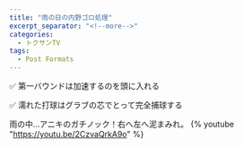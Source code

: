 ```yaml
---
title: "雨の日の内野ゴロ処理"
excerpt_separator: "<!--more-->"
categories:
  - トクサンTV
tags:
  - Post Formats
---
```



✅ 第一バウンドは加速するのを頭に入れる

✅ 濡れた打球はグラブの芯でとって完全捕球する

雨の中…アニキのガチノック！右へ左へ泥まみれ。
{% youtube "https://youtu.be/2CzvaQrkA9o" %}